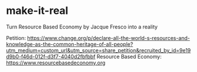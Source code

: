 # make-it-real

Turn Resource Based Economy by Jacque Fresco into a reality

Petition: https://www.change.org/p/declare-all-the-world-s-resources-and-knowledge-as-the-common-heritage-of-all-people?utm_medium=custom_url&utm_source=share_petition&recruited_by_id=9e19d9b0-f46d-012f-d3f7-4040d2fbfbbf
Resource Based Economy: https://www.resourcebasedeconomy.org
